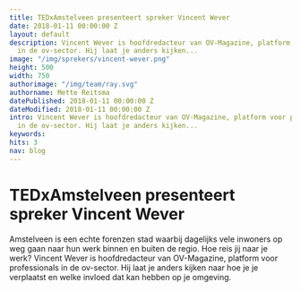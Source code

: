 ```yaml
---
title: TEDxAmstelveen presenteert spreker Vincent Wever
date: 2018-01-11 00:00:00 Z
layout: default
description: Vincent Wever is hoofdredacteur van OV-Magazine, platform voor professionals
  in de ov-sector. Hij laat je anders kijken...
image: "/img/sprekers/vincent-wever.png"
height: 500
width: 750
authorimage: "/img/team/ray.svg"
authorname: Mette Reitsma
datePublished: 2018-01-11 00:00:00 Z
dateModified: 2018-01-11 00:00:00 Z
intro: Vincent Wever is hoofdredacteur van OV-Magazine, platform voor professionals
  in de ov-sector. Hij laat je anders kijken...
keywords: 
hits: 3
nav: blog
---
```


# TEDxAmstelveen presenteert spreker Vincent Wever

<a href="{{site.url}}{{page.url}}" title="{{ page.title }}"><amp-img noloading width="250" height="250" alt="{{ page.title }}" layout="responsive" src="{{site.url}}{{ page.image }}" class="photo pull-left"></amp-img></a>

Amstelveen is een echte forenzen stad waarbij dagelijks vele inwoners op weg gaan naar hun werk binnen en buiten de regio. Hoe reis jij naar je werk? Vincent Wever is hoofdredacteur van OV-Magazine, platform voor professionals in de ov-sector. Hij laat je anders kijken naar hoe je je verplaatst en welke invloed dat kan hebben op je omgeving.  
